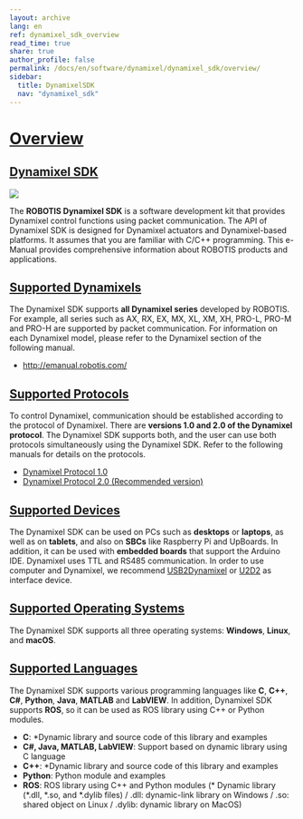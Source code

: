 ```yaml
---
layout: archive
lang: en
ref: dynamixel_sdk_overview
read_time: true
share: true
author_profile: false
permalink: /docs/en/software/dynamixel/dynamixel_sdk/overview/
sidebar:
  title: DynamixelSDK
  nav: "dynamixel_sdk"
---
```



# [Overview](#overview)

## [Dynamixel SDK](#dynamixel-sdk)

![](/assets/images/sw/sdk/dynamixel_sdk/overview/dynamixel_sdk_concept_logo.jpg)

The **ROBOTIS Dynamixel SDK** is a software development kit that provides Dynamixel control functions using packet communication. The API of Dynamixel SDK is designed for Dynamixel actuators and Dynamixel-based platforms. It assumes that you are familiar with C/C++ programming. This e-Manual provides comprehensive information about ROBOTIS products and applications.

## [Supported Dynamixels](#supported-dynamixels)

The Dynamixel SDK supports **all Dynamixel series** developed by ROBOTIS. For example, all series such as AX, RX, EX, MX, XL, XM, XH, PRO-L, PRO-M and PRO-H are supported by packet communication. For information on each Dynamixel model, please refer to the Dynamixel section of the following manual.

- http://emanual.robotis.com/

## [Supported Protocols](#supported-protocols)

To control Dynamixel, communication should be established according to the protocol of Dynamixel. There are **versions 1.0 and 2.0 of the Dynamixel protocol**. The Dynamixel SDK supports both, and the user can use both protocols simultaneously using the Dynamixel SDK. Refer to the following manuals for details on the protocols.

- [Dynamixel Protocol 1.0](http://emanual.robotis.com/docs/en/dxl/protocol1/)
- [Dynamixel Protocol 2.0 (Recommended version)](http://emanual.robotis.com/docs/en/dxl/protocol2/)

## [Supported Devices](#supported-devices)

The Dynamixel SDK can be used on PCs such as **desktops** or **laptops**, as well as on **tablets**, and also on **SBCs** like Raspberry Pi and UpBoards. In addition, it can be used with **embedded boards** that support the Arduino IDE. Dynamixel uses TTL and RS485 communication. In order to use computer and Dynamixel, we recommend [USB2Dynamixel](http://emanual.robotis.com/docs/en/parts/interface/usb2dynamixel/) or [U2D2](http://emanual.robotis.com/docs/en/parts/interface/u2d2/) as interface device.

## [Supported Operating Systems](#supported-operating-systems)

The Dynamixel SDK supports all three operating systems: **Windows**, **Linux**, and **macOS**.

## [Supported Languages](#supported-languages)

The Dynamixel SDK supports various programming languages like **C**, **C++**, **C#**, **Python**, **Java**, **MATLAB** and **LabVIEW**. In addition, Dynamixel SDK supports **ROS**, so it can be used as ROS library using C++ or Python modules.

- **C**: *Dynamic library and source code of this library and examples
- **C#, Java, MATLAB, LabVIEW**: Support based on dynamic library using C language
- **C++**: *Dynamic library and source code of this library and examples
- **Python**: Python module and examples
- **ROS**:  ROS library using C++ and Python modules
(* Dynamic library (*.dll, *.so, and *.dylib files) / .dll: dynamic-link library on Windows / .so: shared object on Linux / .dylib: dynamic library on MacOS)
